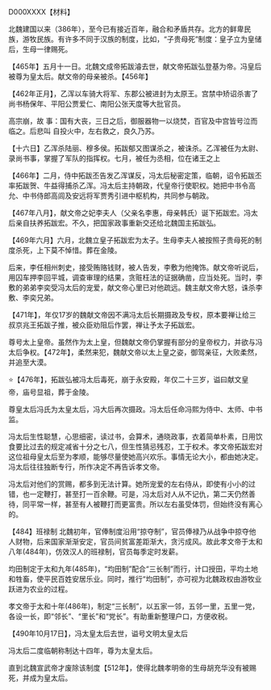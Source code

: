 D000XXXX【材料】



北魏建国以来（386年），至今已有接近百年，融合和矛盾共存。北方的鲜卑民族，游牧民族。有许多不同于汉族的制度，比如，“子贵母死”制度：皇子立为皇储后，生母一律赐死。

【465年】五月十一日。北魏文成帝拓跋濬去世，献文帝拓跋弘登基为帝。冯皇后被尊为皇太后。献文帝的母亲被杀。【456年】

【462年正月】，乙浑以车骑大将军、东郡公被进封为太原王。宫禁中矫诏杀害了尚书杨保年、平阳公贾爱仁、南阳公张天度等大批官员。

高宗崩，故 事：国有大丧，三日之后，御服器物一以烧焚，百官及中宫皆号泣而临之。后悲叫 自投火中，左右救之，良久乃苏。

【十六日】乙浑杀陆丽、穆多侯。拓跋郁又图谋杀之，被诛杀。乙浑被任为太尉、录尚书事，掌握了军队的指挥权。七月，被任为丞相，位在诸王之上

【466年】二月，侍中拓跋丕告发乙浑谋反，冯太后秘密定策，临朝，诏令拓跋丕率拓跋贺、牛益得捕杀乙浑。冯太后主持朝政，代皇帝行使职权。她把中书令高允、中书侍郎高闾及安远将军贾秀引进中枢机构，共同参与朝政。

【467年八月】，献文帝之妃李夫人（父亲名李惠，母亲韩氏）诞下拓跋宏。冯太后亲自扶养拓跋宏。不久，把国家政事重新交还给北魏国主拓跋弘。

【469年六月】六月，北魏立皇子拓跋宏为太子。生母李夫人被按照子贵母死的制度杀死，上下莫不悼惜。葬在金陵。

后来，李任相州刺史，接受贿赂钱财，被人告发，李敷为他掩饰。献文帝听说后，用囚车押李回平城，调查审理的结果，贪赃枉法的证据确凿，应当处死。当时，李敷的弟弟李奕受冯太后的宠爱，献文帝心里已对他疏远。魏主献文帝大怒，诛杀李敷、李奕兄弟。

【471年】，年仅17岁的魏献文帝因不满冯太后长期摄政及专权，原本要禅让给三叔京兆王拓跋子推，被众臣劝阻后作罢，禅让予太子拓跋宏。

尊号太上皇帝。虽然作为太上皇，但魏献文帝仍掌握有部分的皇帝权力，并欲与冯太后争权。【472年】，柔然来犯，魏献文帝以太上皇之姿，御驾亲征，大败柔然，并追至大漠。

⭐️【476年】，拓跋弘被冯太后毒死，崩于永安殿，年仅二十三岁，谥曰献文皇帝，庙号显祖，葬于金陵。

尊皇太后冯氏为太皇太后，冯大后再次摄政。冯太后任命冯熙为侍中、太师、中书监。

冯太后生性聪慧，心思细密，读过书，会算术，通晓政事，衣着简单朴素，日用饮食要比过去的规定减省十分之七八，但生性猜忌残忍，工于权术。孝文帝拓跋宏对这位祖母皇太后至为孝顺，能够尽量使她高兴欢乐。事情无论大小，都由她决定。冯太后往往独断专行，所作决定不再告诉孝文帝。

冯太后对他们的赏赐，都多到无法计算。她所宠爱的左右侍从，即使有小小的过错，也一定鞭打，甚至打一百余鞭。可是，冯太后对人从不记仇，第二天仍然善待，同平常一样，甚至有人被鞭打而更富贵。所以左右虽受体罚，但始终没有离心的。

【484】班禄制
北魏初年，官俸制度沿用“掠夺制”，官员俸禄乃从战争中掠夺他人财物，后来国家渐渐安定，官员间贫富差距渐大，贪污成风。故此孝文帝于太和八年(484年)，仿效汉人的班禄制，官员每季定时发薪。

均田制定于太和九年(485年)，“均田制”配合“三长制”而行，计口授田，平均土地和牲畜，使平民百姓安居乐业。同时，推行“均田制”，亦可视为北魏政权由游牧业跃进为农业的过程。

孝文帝于太和十年(486年)，制定“三长制”，以五家一邻，五邻一里，五里一党，各设一长，即“邻长”、“里长”和“党长”。有助重新整理户口，方便收税。

【490年10月17日】，冯太皇太后去世，谥号文明太皇太后

冯太后二度临朝称制达十四年，尊为太皇太后。

直到北魏宣武帝才废除该制度【512年】，使得北魏孝明帝的生母胡充华没有被赐死，并成为皇太后。